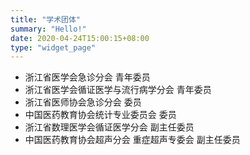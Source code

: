 ```yaml
---
title: "学术团体"
summary: "Hello!"
date: 2020-04-24T15:00:15+08:00
type: "widget_page"
---
```


* 浙江省医学会急诊分会  青年委员
* 浙江省医学会循证医学与流行病学分会 青年委员
* 浙江省医师协会急诊分会 委员
* 中国医药教育协会统计专业委员会 委员
* 浙江省数理医学会循证医学分会 副主任委员
* 中国医药教育协会超声分会 重症超声专委会 副主任委员
